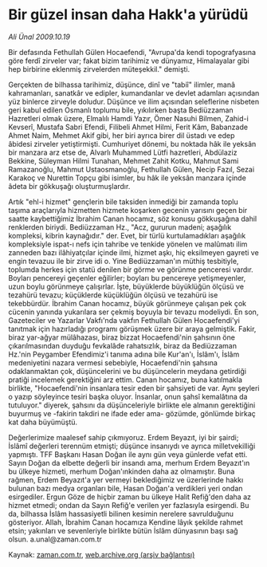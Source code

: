 # Bir güzel insan daha Hakk'a yürüdü

*Ali Ünal 2009.10.19*

<tr><td class="metin" colspan="2" style="padding-top: 20px; padding-left: 5px; ">Bir defasında Fethullah Gülen Hocaefendi, "Avrupa'da kendi topografyasına göre ferdî zirveler var; fakat bizim tarihimiz ve dünyamız, Himalayalar gibi hep birbirine eklenmiş zirvelerden müteşekkil." demişti.</td></tr><tr><td class="metin" colspan="2" style="padding-top: 20px; padding-left: 5px; "><p>Gerçekten de bilhassa tarihimiz, düşünce, dinî ve "tabiî" ilimler, manâ kahramanları, sanatkâr ve edipler, kumandanlar ve devlet adamları açısından yüz binlerce zirveyle doludur. Düşünce ve ilim açısından seleflerine nisbeten geri kabul edilen Osmanlı toplumu bile, yıkılırken başta Bediüzzaman Hazretleri olmak üzere, Elmalılı Hamdi Yazır, Ömer Nasuhi Bilmen, Zahid-i Kevserî, Mustafa Sabri Efendi, Filibeli Ahmet Hilmi, Ferit Kâm, Babanzade Ahmet Naim, Mehmet Akif gibi, her biri ayrıca birer dil üstadı ve edep âbidesi zirveler yetiştirmişti. Cumhuriyet dönemi, bu noktada hâk ile yeksân bir manzara arz etse de, Alvarlı Muhammed Lütfi hazretleri, Abdülaziz Bekkine, Süleyman Hilmi Tunahan, Mehmet Zahit Kotku, Mahmut Sami Ramazanoğlu, Mahmut Ustaosmanoğlu, Fethullah Gülen, Necip Fazıl, Sezai Karakoç ve Nurettin Topçu gibi isimler, bu hâk ile yeksân manzara içinde âdeta bir gökkuşağı oluşturmuşlardır.
<p>Artık "ehl-i hizmet" gençlerin bile taksiden inmediği bir zamanda toplu taşıma araçlarıyla hizmetten hizmete koşarken gecenin yarısını geçen bir saatte kaybettiğimiz İbrahim Canan hocamız, söz konusu gökkuşağına dahil renklerden biriydi. Bediüzzaman Hz., "Acz, gururun madeni; aşağılık kompleksi, kibrin kaynağıdır." der. Evet, bir türlü kurtulamadıkları aşağılık kompleksiyle ispat-ı nefs için tahribe ve tenkide yönelen ve malûmatı ilim zanneden bazı ilâhiyatçılar içinde ilmi, hizmet aşkı, hiç eksilmeyen gayreti ve engin tevazuu ile bir zirve idi o. Yine Bediüzzaman'ın müthiş tesbitiyle, toplumda herkes için statü denilen bir görme ve görünme penceresi vardır. Boyları pencereyi geçenler eğilirler; boyları bu pencereye yetişmeyenler, uzun boylu görünmeye çalışırlar. İşte, büyüklerde büyüklüğün ölçüsü ve tezahürü tevazu; küçüklerde küçüklüğün ölçüsü ve tezahürü ise tekebbürdür. İbrahim Canan hocamız, büyük görünmeye çalışan pek çok cücenin yanında yukarılara ser çekmiş boyuyla bir tevazu modeliydi. En son, Gazeteciler ve Yazarlar Vakfı'nda vakfın Fethullah Gülen Hocaefendi'yi tanıtmak için hazırladığı programı görüşmek üzere bir araya gelmiştik. Fakir, biraz yar-ağyar mülâhazası, biraz bizzat Hocaefendi'nin şahsının öne çıkarılmasından duyduğu fevkalâde rahatsızlık, biraz da Bediüzzaman Hz.'nin Peygamber Efendimiz'i tanıma adına bile Kur'an'ı, İslâm'ı, İslâm medeniyetini nazara vermesi sebebiyle, Hocaefendi'nin şahsına odaklanmaktan çok, düşüncelerini ve bu düşüncelerin meydana getirdiği pratiği incelemek gerektiğini arz ettim. Canan hocamız, buna katılmakla birlikte, "Hocaefendi'nin insanlara tesir eden bir şahsiyeti de var. Aynı şeyleri o yazıp söyleyince tesiri başka oluyor. İnsanlar, onun şahsî kemalâtına da tutuluyor." diyerek, şahsını da düşünceleriyle birlikte ele almanın gerektiğini buyurmuş ve -fakirin takdiri ne ifade eder ama- gözümde, gönlümde birkaç kat daha büyümüştü.
<p>Değerlerimize maalesef sahip çıkmıyoruz. Erdem Beyazıt, iyi bir şairdi; İslâmî değerleri terennüm etmişti; düşünce insanıydı ve ayrıca milletvekilliği yapmıştı. TFF Başkanı Hasan Doğan ile aynı gün veya günlerde vefat etti. Sayın Doğan da elbette değerli bir insandı ama, merhum Erdem Beyazıt'ın bu ülkeye hizmeti, merhum Doğan'ınkinden daha az olmamıştır. Buna rağmen, Erdem Beyazıt'a yer vermeyi beklediğimiz ve üzerlerinde hakkı bulunan bazı medya organları bile, Hasan Doğan'a verdikleri yeri ondan esirgediler. Ergun Göze de hiçbir zaman bu ülkeye Halit Refiğ'den daha az hizmet etmedi; ondan da Sayın Refiğ'e verilen yer fazlasıyla esirgendi. Bu da, bilhassa İslâm hassasiyetli bilinen kesimin nerelere savrulduğunu gösteriyor. Allah, İbrahim Canan hocamıza Kendine lâyık şekilde rahmet etsin; yakınları ve sevenleriyle birlikte bütün İslâm dünyasının başı sağ olsun. a.unal@zaman.com.tr <br/></p></p></p></td></tr>

Kaynak: [zaman.com.tr](http://zaman.com.tr/yazar.do?yazino=905007), [web.archive.org (arşiv bağlantısı)](http://web.archive.org/web/20100113154327/http://zaman.com.tr:80/yazar.do?yazino=905007)

